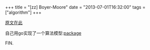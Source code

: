 +++
title = "[zz] Boyer-Moore"
date = "2013-07-01T16:32:00"
tags = ["algorithm"]
+++

[原文在此](http://www.ruanyifeng.com/blog/2013/05/boyer-moore_string_search_algorithm.html)

自己用go实现了一个算法模型:[package](https://github.com/tw4452852/alg/tree/master/boyermoore)

FIN.
